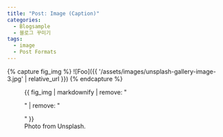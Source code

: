 ```yaml
---
title: "Post: Image (Caption)"
categories: 
  - Blogsample
  - 블로그 꾸미기
tags:
  - image
  - Post Formats
---
```


{% capture fig_img %}
![Foo]({{ '/assets/images/unsplash-gallery-image-3.jpg' | relative_url }})
{% endcapture %}

<figure>
  {{ fig_img | markdownify | remove: "<p>" | remove: "</p>" }}
  <figcaption>Photo from Unsplash.</figcaption>
</figure>